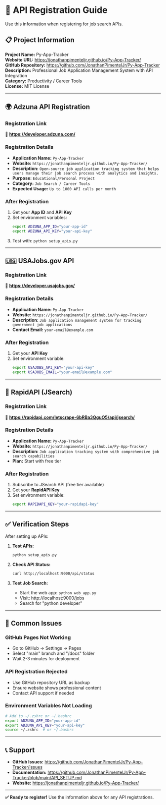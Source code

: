 # 🔑 API Registration Guide

Use this information when registering for job search APIs.

## 📋 Project Information

**Project Name:** Py-App-Tracker  
**Website URL:** https://jonathanpimenteljr.github.io/Py-App-Tracker/  
**GitHub Repository:** https://github.com/JonathanPimentelJr/Py-App-Tracker  
**Description:** Professional Job Application Management System with API Integration  
**Category:** Productivity / Career Tools  
**License:** MIT License  

---

## 🌍 Adzuna API Registration

### Registration Link
🔗 **https://developer.adzuna.com/**

### Registration Details
- **Application Name:** `Py-App-Tracker`
- **Website:** `https://jonathanpimenteljr.github.io/Py-App-Tracker/`
- **Description:** `Open-source job application tracking system that helps users manage their job search process with analytics and insights.`
- **Purpose:** `Educational/Personal Project`
- **Category:** `Job Search / Career Tools`
- **Expected Usage:** `Up to 1000 API calls per month`

### After Registration
1. Get your **App ID** and **API Key**
2. Set environment variables:
   ```bash
   export ADZUNA_APP_ID="your-app-id"
   export ADZUNA_API_KEY="your-api-key"
   ```
3. Test with: `python setup_apis.py`

---

## 🇺🇸 USAJobs.gov API

### Registration Link
🔗 **https://developer.usajobs.gov/**

### Registration Details
- **Application Name:** `Py-App-Tracker`
- **Website:** `https://jonathanpimenteljr.github.io/Py-App-Tracker/`
- **Description:** `Job application management system for tracking government job applications`
- **Contact Email:** `your-email@example.com`

### After Registration
1. Get your **API Key**
2. Set environment variable:
   ```bash
   export USAJOBS_API_KEY="your-api-key"
   export USAJOBS_EMAIL="your-email@example.com"
   ```

---

## 🔧 RapidAPI (JSearch)

### Registration Link
🔗 **https://rapidapi.com/letscrape-6bRBa3QguO5/api/jsearch/**

### Registration Details
- **Application Name:** `Py-App-Tracker`
- **Website:** `https://jonathanpimenteljr.github.io/Py-App-Tracker/`
- **Description:** `Job application tracking system with comprehensive job search capabilities`
- **Plan:** Start with free tier

### After Registration
1. Subscribe to JSearch API (free tier available)
2. Get your **RapidAPI Key**
3. Set environment variable:
   ```bash
   export RAPIDAPI_KEY="your-rapidapi-key"
   ```

---

## ✅ Verification Steps

After setting up APIs:

1. **Test APIs:**
   ```bash
   python setup_apis.py
   ```

2. **Check API Status:**
   ```bash
   curl http://localhost:9000/api/status
   ```

3. **Test Job Search:**
   - Start the web app: `python web_app.py`
   - Visit: http://localhost:9000/jobs
   - Search for "python developer"

---

## 🚨 Common Issues

### GitHub Pages Not Working
- Go to GitHub → Settings → Pages
- Select "main" branch and "/docs" folder
- Wait 2-3 minutes for deployment

### API Registration Rejected
- Use GitHub repository URL as backup
- Ensure website shows professional content
- Contact API support if needed

### Environment Variables Not Loading
```bash
# Add to ~/.zshrc or ~/.bashrc
export ADZUNA_APP_ID="your-app-id"
export ADZUNA_API_KEY="your-api-key"
source ~/.zshrc  # or ~/.bashrc
```

---

## 📞 Support

- **GitHub Issues:** https://github.com/JonathanPimentelJr/Py-App-Tracker/issues
- **Documentation:** https://github.com/JonathanPimentelJr/Py-App-Tracker/blob/main/API_SETUP.md
- **Website:** https://jonathanpimenteljr.github.io/Py-App-Tracker/

---

**✅ Ready to register!** Use the information above for any API registrations.
